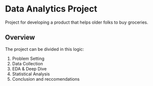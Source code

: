 # Data Analytics Project
Project for developing a product that helps older folks to buy groceries.

## Overview

The project can be divided in this logic:

1. Problem Setting
2. Data Collection
3. EDA & Deep Dive
4. Statistical Analysis
5. Conclusion and reccomendations
